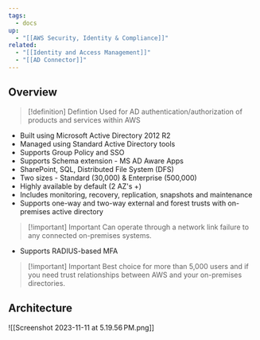 ```yaml
---
tags:
  - docs
up:
  - "[[AWS Security, Identity & Compliance]]"
related:
  - "[[Identity and Access Management]]"
  - "[[AD Connector]]"
---
```

## Overview

>[!definition] Defintion
>Used for AD authentication/authorization of products and services within AWS

- Built using Microsoft Active Directory 2012 R2
- Managed using Standard Active Directory tools
- Supports Group Policy and SSO
- Supports Schema extension - MS AD Aware Apps
- SharePoint, SQL, Distributed File System (DFS)
- Two sizes - Standard (30,000) & Enterprise (500,000)
- Highly available by default (2 AZ's +)
- Includes monitoring, recovery, replication, snapshots and maintenance
- Supports one-way and two-way external and forest trusts with on-premises active directory

>[!important] Important
>Can operate through a network link failure to any connected on-premises systems.

- Supports RADIUS-based MFA

>[!important] Important
>Best choice for more than 5,000 users and if you need trust relationships between AWS and your on-premises directories.


## Architecture

![[Screenshot 2023-11-11 at 5.19.56 PM.png]]


